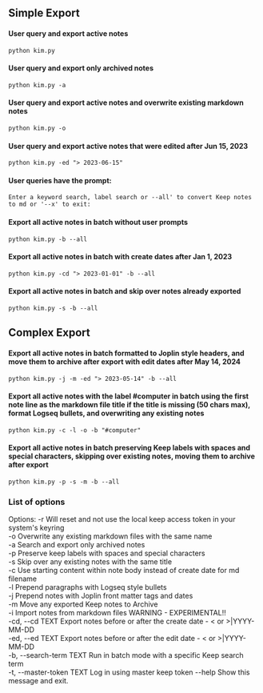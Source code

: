 ## Simple Export
#### User query and export active notes
`python kim.py`

#### User query and export only archived notes
`python kim.py -a`

#### User query and export active notes and overwrite existing markdown notes
`python kim.py -o`

#### User query and export active notes that were edited after Jun 15, 2023
`python kim.py -ed "> 2023-06-15"`

#### User queries have the prompt:
`Enter a keyword search, label search or --all' to convert Keep notes to md or '--x' to exit:`

#### Export all active notes in batch without user prompts
`python kim.py -b --all`

#### Export all active notes in batch with create dates after Jan 1, 2023
`python kim.py -cd "> 2023-01-01" -b --all`

#### Export all active notes in batch and skip over notes already exported
`python kim.py -s -b --all`


## Complex Export
#### Export all active notes in batch formatted to Joplin style headers, and move them to archive after export with edit dates after May 14, 2024
`python kim.py -j -m -ed "> 2023-05-14" -b --all`

#### Export all active notes with the label #computer in batch using the first note line as the markdown file title if the title is missing (50 chars max), format Logseq bullets, and overwriting any existing notes
`python kim.py -c -l -o -b "#computer"`

#### Export all active notes in batch preserving Keep labels with spaces and special characters, skipping over existing notes, moving them to archive after export
`python kim.py -p -s -m -b --all`

### List of options
Options:
  -r  Will reset and not use the local keep access token in your system's keyring  
  -o  Overwrite any existing markdown files with the same name  
  -a  Search and export only archived notes  
  -p  Preserve keep labels with spaces and special characters  
  -s  Skip over any existing notes with the same title  
  -c  Use starting content within note body instead of create date for md filename  
  -l  Prepend paragraphs with Logseq style bullets  
  -j  Prepend notes with Joplin front matter tags and dates  
  -m  Move any exported Keep notes to Archive  
  -i  Import notes from markdown files WARNING - EXPERIMENTAL!!  
  -cd, --cd TEXT  Export notes before or after the create date - < or >|YYYY-MM-DD  
  -ed, --ed TEXT  Export notes before or after the edit date - < or >|YYYY-MM-DD  
  -b, --search-term TEXT  Run in batch mode with a specific Keep search term  
  -t, --master-token TEXT  Log in using master keep token
  --help Show this message and exit.

